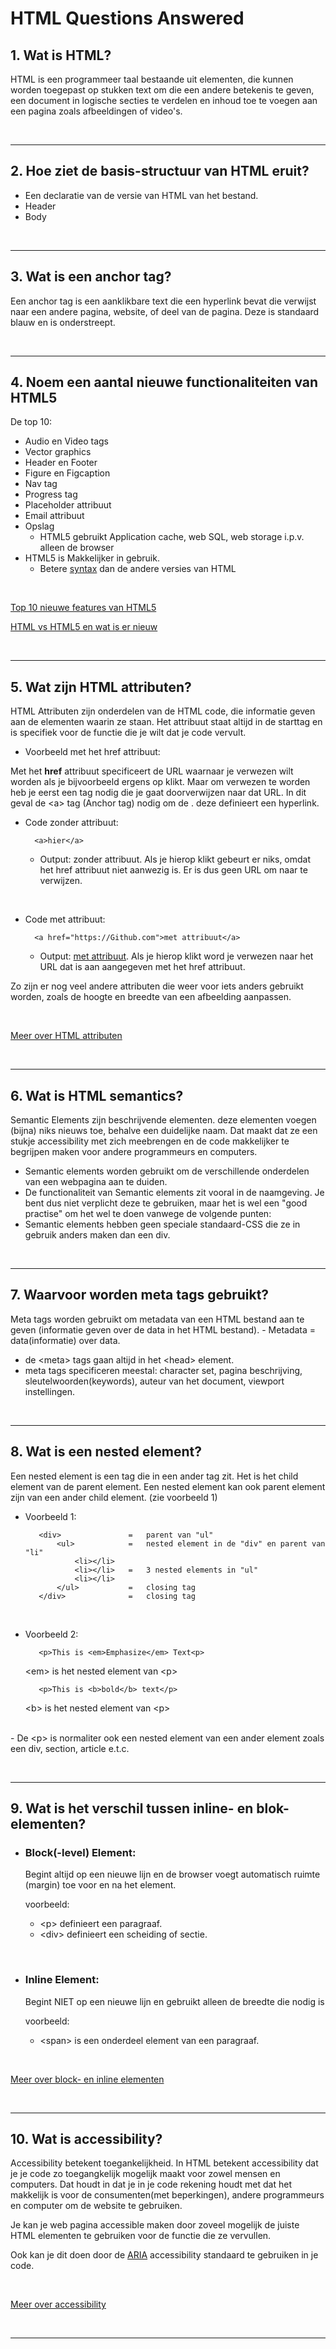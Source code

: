 # HTML Questions Answered



## 1. Wat is HTML?

HTML is een programmeer taal bestaande uit elementen, die kunnen worden toegepast op stukken text om die een andere betekenis te geven, een document in logische secties te verdelen en inhoud toe te voegen aan een pagina zoals afbeeldingen of video's.

<br><hr>





## 2. Hoe ziet de basis-structuur van HTML eruit?

- Een declaratie van de versie van HTML van het bestand.
- Header
- Body

<br><hr>





## 3. Wat is een anchor tag?

Een anchor tag is een aanklikbare text die een hyperlink bevat die verwijst naar een andere pagina, website, of deel van de pagina. Deze is standaard blauw en is onderstreept.

<br><hr>





## 4. Noem een aantal nieuwe functionaliteiten van HTML5
De top 10:
- Audio en Video tags
- Vector graphics
- Header en Footer
- Figure en Figcaption
- Nav tag
- Progress tag
- Placeholder attribuut
- Email attribuut
- Opslag
  - HTML5 gebruikt Application cache, web SQL, web storage i.p.v. alleen de browser
- HTML5 is Makkelijker in gebruik.
  - Betere [syntax](https://www.w3.org/html/wg/wiki/Guide/Syntax-Semantics#:~:text=Syntax%20is%20the%20arrangement%20of,the%20attributes%20of%20those%20elements.) dan de andere versies van HTML

<br>

[Top 10 nieuwe features van HTML5](https://www.geeksforgeeks.org/top-10-new-features-of-html5/#:~:text=Audio%20and%20Video%20tags%20are,%2C%20transformations%2C%20and%20even%20animations.)

[HTML vs HTML5 en wat is er nieuw](https://medium.com/beginners-guide-to-mobile-web-development/whats-new-in-html-5-4ce9d62bf114)

<br><hr>





## 5. Wat zijn HTML attributen?

HTML Attributen zijn onderdelen van de HTML code, die informatie geven aan de elementen waarin ze staan. Het attribuut staat altijd in de starttag en is specifiek voor de functie die je wilt dat je code vervult.

- Voorbeeld met het href attribuut:

Met het **href** attribuut specificeert de URL waarnaar je verwezen wilt worden als je bijvoorbeeld ergens op klikt.
Maar om verwezen te worden heb je eerst een tag nodig die je gaat doorverwijzen naar dat URL. In dit geval de &lt;a> tag (Anchor tag) nodig om de . deze definieert een hyperlink.

- Code zonder attribuut:

        <a>hier</a>
    - Output:
    <a>zonder attribuut</a>. Als je hierop klikt gebeurt er niks, omdat het href attribuut niet aanwezig is. Er is dus geen URL om naar te verwijzen.

<br>

- Code met attribuut:

        <a href="https://Github.com">met attribuut</a>
    - Output:
    <a href="https://Github.com">met attribuut</a>. Als je hierop klikt word je verwezen naar het URL dat is aan aangegeven met het href attribuut.

Zo zijn er nog veel andere attributen die weer voor iets anders gebruikt worden, zoals de hoogte en breedte van een afbeelding aanpassen.

<br>

[Meer over HTML attributen](https://www.w3schools.com/html/html_attributes.asp)



<br><hr>





## 6. Wat is HTML semantics?

Semantic Elements zijn beschrijvende elementen. deze elementen voegen (bijna) niks nieuws toe, behalve een duidelijke naam. Dat maakt dat ze een stukje accessibility met zich meebrengen en de code makkelijker te begrijpen maken voor andere programmeurs en computers.

- Semantic elements worden gebruikt om de verschillende onderdelen van een webpagina aan te duiden.
- De functionaliteit van Semantic elements zit vooral in de naamgeving. Je bent dus niet verplicht deze te gebruiken, maar het is wel een "good practise" om het wel te doen vanwege de volgende punten:
- Semantic elements hebben geen speciale standaard-CSS die ze in gebruik anders maken dan een div.

<br><hr>





## 7. Waarvoor worden meta tags gebruikt?

Meta tags worden gebruikt om metadata van een HTML bestand aan te geven (informatie geven over de data in het HTML bestand). - Metadata = data(informatie) over data.

- de &lt;meta> tags gaan altijd in het &lt;head> element.
- meta tags specificeren meestal: character set, pagina beschrijving, sleutelwoorden(keywords), auteur van het document, viewport instellingen.

<br><hr>





## 8. Wat is een nested element?

Een nested element is een tag die in een ander tag zit. Het is het child element van de parent element.
Een nested element kan ook parent element zijn van een ander child element. (zie voorbeeld 1)

- Voorbeeld 1:

         <div>               =   parent van "ul"
             <ul>            =   nested element in de "div" en parent van "li"
                 <li></li>
                 <li></li>   =   3 nested elements in "ul"
                 <li></li>
             </ul>           =   closing tag
         </div>              =   closing tag

    <br>

- Voorbeeld 2:

         <p>This is <em>Emphasize</em> Text<p>

  &lt;em> is het nested element van &lt;p>

         <p>This is <b>bold</b> text</p>

  &lt;b> is het nested element van &lt;p></p>

<br>
    - De &lt;p> is normaliter ook een nested element van een ander element zoals een div, section, article e.t.c.

<br><hr>





## 9. Wat is het verschil tussen inline- en blok-elementen?

- ### **Block(-level) Element:**

  Begint altijd op een nieuwe lijn en de browser voegt automatisch ruimte (margin) toe voor en na het element.

  voorbeeld:

  - &lt;p> definieert een paragraaf.
  - &lt;div> definieert een scheiding of sectie.

<br>

- ### **Inline Element:**

  Begint NIET op een nieuwe lijn en gebruikt alleen de breedte die nodig is

  voorbeeld:

  - &lt;span> is een onderdeel element van een paragraaf.

    <br>

[Meer over block- en inline elementen](https://www.w3schools.com/html/html_blocks.asp)

<br><hr>





## 10. Wat is accessibility?

Accessibility betekent toegankelijkheid.
In HTML betekent accessibility dat je je code zo toegangkelijk mogelijk maakt voor zowel mensen en computers.
Dat houdt in dat je in je code rekening houdt met dat het makkelijk is voor de consumenten(met beperkingen), andere programmeurs en computer om de website te gebruiken.

Je kan je web pagina accessible maken door zoveel mogelijk de juiste HTML elementen te gebruiken voor de functie die ze vervullen.

Ook kan je dit doen door de [ARIA](https://developer.mozilla.org/en-US/docs/Web/Accessibility/ARIA) accessibility standaard te gebruiken in je code.

<br>

[Meer over accessibility](https://developer.mozilla.org/en-US/docs/Learn/Accessibility/HTML)

<br><hr>